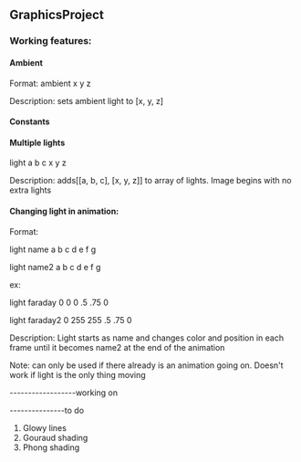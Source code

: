 ## GraphicsProject

### Working features:

#### Ambient
Format: ambient x y z

Description: sets ambient light to [x, y, z]

#### Constants

#### Multiple lights
light a b c x y z 
 
Description: adds[[a, b, c], [x, y, z]] to array of lights. Image begins with no extra lights

#### Changing light in animation:
Format:

light name a b c d e f g

light name2 a b c d e f g

ex:

light faraday 0 0 0 .5 .75 0

light faraday2 0 255 255 .5 .75 0

Description: Light starts as name and changes color and position in each frame until it becomes name2 at the end of the animation

Note: can only be used if there already is an animation going on. Doesn't work if light is the only thing moving

------------------working on

---------------to do
1. Glowy lines
2. Gouraud shading
3. Phong shading

